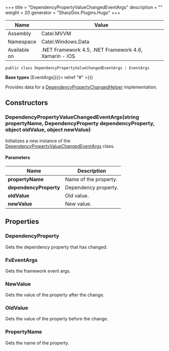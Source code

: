 

+++
title = "DependencyPropertyValueChangedEventArgs" 
description = ""
weight = 20
generator = "SharpDox.Plugins.Hugo"
+++

Name|Value
---|---
Assembly|Catel.MVVM
Namespace|Catel.Windows.Data
Available on|.NET Framework 4.5, .NET Framework 4.6, Xamarin - iOS

```
public class DependencyPropertyValueChangedEventArgs : EventArgs
```

**Base types**
[EventArgs]({{< relref "#" >}})

Provides data for a [DependencyPropertyChangedHelper](#) implementation.

## Constructors

### DependencyPropertyValueChangedEventArgs(string propertyName, DependencyProperty dependencyProperty, object oldValue, object newValue)

Initializes a new instance of the [DependencyPropertyValueChangedEventArgs](#) class.

#### Parameters

Name|Description
---|---
**propertyName**|Name of the property.
**dependencyProperty**|Dependency property.
**oldValue**|Old value.
**newValue**|New value.

## Properties

### DependencyProperty

Gets the dependency property that has changed.

### FxEventArgs

Gets the framework event args.

### NewValue

Gets the value of the property after the change.

### OldValue

Gets the value of the property before the change.

### PropertyName

Gets the name of the property.

